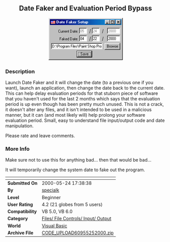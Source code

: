 ﻿<div align="center">

## Date Faker and Evaluation Period Bypass

<img src="PIC20005241749107220.jpg">
</div>

### Description

Launch Date Faker and it will change the date (to a previous one if you want), launch an application, then change the date back to the current date. This can help delay evaluation periods for that stuborn piece of software that you haven't used for the last 2 months which says that the evaluation period is up even though has been pretty much unused. This is not a crack, it doesn't alter any files, and it isn't intended to be used in a malicious manner, but it can (and most likely will) help prolong your software evaluation period. Small, easy to understand file input/output code and date manipulation.

Please rate and leave comments.
 
### More Info
 
Make sure not to use this for anything bad... then that would be bad...

It will temporarily change the system date to fake out the program.


<span>             |<span>
---                |---
**Submitted On**   |2000-05-24 17:38:38
**By**             |[specialk](https://github.com/Planet-Source-Code/PSCIndex/blob/master/ByAuthor/specialk.md)
**Level**          |Beginner
**User Rating**    |4.2 (21 globes from 5 users)
**Compatibility**  |VB 5\.0, VB 6\.0
**Category**       |[Files/ File Controls/ Input/ Output](https://github.com/Planet-Source-Code/PSCIndex/blob/master/ByCategory/files-file-controls-input-output__1-3.md)
**World**          |[Visual Basic](https://github.com/Planet-Source-Code/PSCIndex/blob/master/ByWorld/visual-basic.md)
**Archive File**   |[CODE\_UPLOAD60955252000\.zip](https://github.com/Planet-Source-Code/specialk-date-faker-and-evaluation-period-bypass__1-8333/archive/master.zip)








